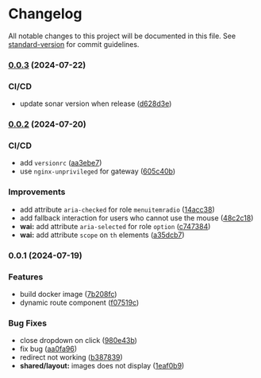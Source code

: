 # Changelog

All notable changes to this project will be documented in this file. See [standard-version](https://github.com/conventional-changelog/standard-version) for commit guidelines.

### [0.0.3](https://github.com/Utconnect/fe-angular/compare/v0.0.2...v0.0.3) (2024-07-22)


### CI/CD

* update sonar version when release ([d628d3e](https://github.com/Utconnect/fe-angular/commit/d628d3e525bc0be10a9cfdb5e81db626852c5a0d))

### [0.0.2](https://github.com/Utconnect/fe-angular/compare/v0.0.1...v0.0.2) (2024-07-20)


### CI/CD

* add `versionrc` ([aa3ebe7](https://github.com/Utconnect/fe-angular/commit/aa3ebe71610ea1e13e655f84bf57ba9c5e015ff0))
* use `nginx-unprivileged` for gateway ([605c40b](https://github.com/Utconnect/fe-angular/commit/605c40bef2a1a49012fdf3d3d2ad2cebad4d7bb9))


### Improvements

* add attribute `aria-checked` for role `menuitemradio` ([14acc38](https://github.com/Utconnect/fe-angular/commit/14acc38b727dcee2341e61372e6899cd5f364cd8))
* add fallback interaction for users who cannot use the mouse ([48c2c18](https://github.com/Utconnect/fe-angular/commit/48c2c182f631ed513ce3dd77745bfe89d5ec0807))
* **wai:** add attribute `aria-selected` for role `option` ([c747384](https://github.com/Utconnect/fe-angular/commit/c74738406591675e109a26de7cf7f04f6cd36a84))
* **wai:** add attribute `scope` on `th` elements ([a35dcb7](https://github.com/Utconnect/fe-angular/commit/a35dcb7024d284a0fbe36cc136bd907c9c951326))

### 0.0.1 (2024-07-19)


### Features

* build docker image ([7b208fc](https://github.com/Utconnect/fe-angular/commit/7b208fc2e867fe8267f1465d86cc2ad91f8c9571))
* dynamic route component ([f07519c](https://github.com/Utconnect/fe-angular/commit/f07519c1c5a5180a6bc75b68d51dd4d97c8f3452))


### Bug Fixes

* close dropdown on click ([980e43b](https://github.com/Utconnect/fe-angular/commit/980e43b2b33e74c08aed231167c85bb91f6d1d11))
* fix bug ([aa0fa96](https://github.com/Utconnect/fe-angular/commit/aa0fa968bbde066cd45bb449bb203c3260a071e7))
* redirect not working ([b387839](https://github.com/Utconnect/fe-angular/commit/b3878398d87b45e07118b87da150daac07d27094))
* **shared/layout:** images does not display ([1eaf0b9](https://github.com/Utconnect/fe-angular/commit/1eaf0b9448eb0586fe23b57e66d37d1c07f42a26))
